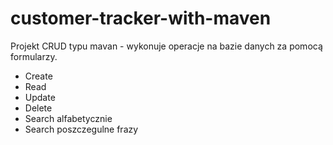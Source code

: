 # customer-tracker-with-maven

Projekt CRUD typu mavan - wykonuje operacje na bazie danych za pomocą formularzy.
- Create
- Read
- Update
- Delete
- Search alfabetycznie
- Search poszczegulne frazy

